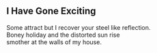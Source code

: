I Have Gone Exciting
--------------------
Some attract but I recover your steel like reflection.  
Boney holiday and the distorted sun rise  
smother at the walls of my house.  

